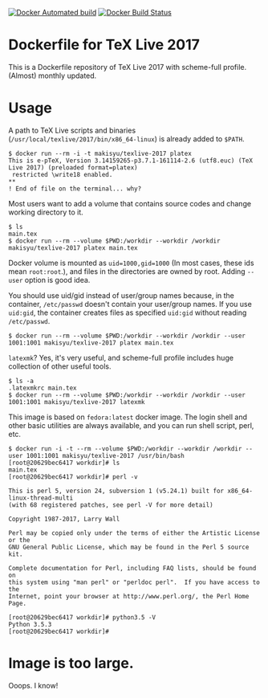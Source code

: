 [![Docker Automated build](https://img.shields.io/docker/automated/makisyu/texlive-2017.svg)](https://hub.docker.com/r/makisyu/texlive-2017/) [![Docker Build Status](https://img.shields.io/docker/build/makisyu/texlive-2017.svg)](https://hub.docker.com/r/makisyu/texlive-2017/)

# Dockerfile for TeX Live 2017

This is a Dockerfile repository of TeX Live 2017 with scheme-full profile. (Almost) monthly updated.

# Usage

A path to TeX Live scripts and binaries (`/usr/local/texlive/2017/bin/x86_64-linux`) is already added to `$PATH`.

```
$ docker run --rm -i -t makisyu/texlive-2017 platex
This is e-pTeX, Version 3.14159265-p3.7.1-161114-2.6 (utf8.euc) (TeX Live 2017) (preloaded format=platex)
 restricted \write18 enabled.
**
! End of file on the terminal... why?
```

Most users want to add a volume that contains source codes and change working directory to it.

```
$ ls
main.tex
$ docker run --rm --volume $PWD:/workdir --workdir /workdir makisyu/texlive-2017 platex main.tex
```

Docker volume is mounted as `uid=1000,gid=1000` (In most cases, these ids mean `root:root`.), and files in the directories are owned by root. Adding `--user` option is good idea.

You should use uid/gid instead of user/group names because, in the container, `/etc/passwd` doesn't contain your user/group names. If you use `uid:gid`, the container creates files as specified `uid:gid` without reading `/etc/passwd`.

```
$ docker run --rm --volume $PWD:/workdir --workdir /workdir --user 1001:1001 makisyu/texlive-2017 platex main.tex
```

`latexmk`? Yes, it's very useful, and scheme-full profile includes huge collection of other useful tools.

```
$ ls -a
.latexmkrc main.tex
$ docker run --rm --volume $PWD:/workdir --workdir /workdir --user 1001:1001 makisyu/texlive-2017 latexmk
```

This image is based on `fedora:latest` docker image. The login shell and other basic utilities are always available, and you can run shell script, perl, etc.

```
$ docker run -i -t --rm --volume $PWD:/workdir --workdir /workdir --user 1001:1001 makisyu/texlive-2017 /usr/bin/bash
[root@20629bec6417 workdir]# ls
main.tex
[root@20629bec6417 workdir]# perl -v

This is perl 5, version 24, subversion 1 (v5.24.1) built for x86_64-linux-thread-multi
(with 68 registered patches, see perl -V for more detail)

Copyright 1987-2017, Larry Wall

Perl may be copied only under the terms of either the Artistic License or the
GNU General Public License, which may be found in the Perl 5 source kit.

Complete documentation for Perl, including FAQ lists, should be found on
this system using "man perl" or "perldoc perl".  If you have access to the
Internet, point your browser at http://www.perl.org/, the Perl Home Page.

[root@20629bec6417 workdir]# python3.5 -V
Python 3.5.3
[root@20629bec6417 workdir]#
```

# Image is too large.
Ooops. I know!
